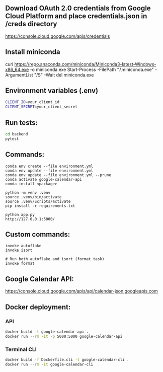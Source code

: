 ## Download OAuth 2.0 credentials from Google Cloud Platform and place credentials.json in /creds directory

https://console.cloud.google.com/apis/credentials

## Install miniconda

curl https://repo.anaconda.com/miniconda/Miniconda3-latest-Windows-x86_64.exe -o miniconda.exe
Start-Process -FilePath ".\miniconda.exe" -ArgumentList "/S" -Wait
del miniconda.exe

## Environment variables (.env)

```bash
CLIENT_ID=your_client_id
CLIENT_SECRET=your_client_secret
```

## Run tests:

```bash
cd backend
pytest
```

## Commands:

```
conda env create --file environment.yml
conda env update --file environment.yml
conda env update --file environment.yml --prune
conda activate google-calendar-api
conda install <package>

python -m venv .venv
source .venv/bin/activate
source .venv/Scripts/activate
pip install -r requirements.txt

python app.py
http://127.0.0.1:5000/
```

## Custom commands:

```
invoke autoflake
invoke isort

# Run both autoflake and isort (format task)
invoke format
```

## Google Calendar API:

https://console.cloud.google.com/apis/api/calendar-json.googleapis.com

## Docker deployment:

### API

```bash
docker build -t google-calendar-api .
docker run --rm -it -p 5000:5000 google-calendar-api
```

### Terminal CLI

```bash
docker build -f Dockerfile.cli -t google-calendar-cli .
docker run --rm -it google-calendar-cli
```
